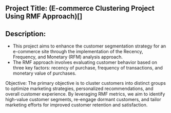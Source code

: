 ## Project Title: (E-commerce Clustering Project Using RMF Approach)[]

## Description:
- This project aims to enhance the customer segmentation strategy for an e-commerce site through the implementation of the Recency, Frequency, and Monetary (RFM) analysis approach.
- The RMF approach involves evaluating customer behavior based on three key factors: recency of purchase, frequency of transactions, and monetary value of purchases.

Objective:
The primary objective is to cluster customers into distinct groups to optimize marketing strategies, personalized recommendations, and overall customer experience.
By leveraging RMF metrics, we aim to identify high-value customer segments, re-engage dormant customers, and tailor marketing efforts for improved customer retention and satisfaction.

